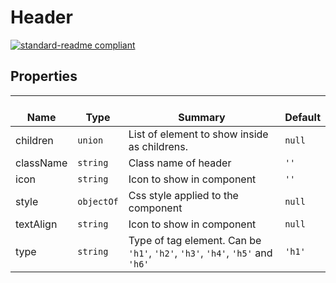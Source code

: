 # Header
  [![standard-readme compliant](https://img.shields.io/badge/standard--readme-OK-green.svg?style=flat-square)](https://github.com/RichardLitt/standard-readme)
  

  ## Properties
  | </br>Name | </br>Type | </br>Summary | </br>Default | 
| ---- | ---- | ---- | ---- |
| children | `union` | List of element to show inside as childrens. | `null` |
| className | `string` | Class name of header | `''` |
| icon | `string` | Icon to show in component | `''` |
| style | `objectOf` | Css style applied to the component | `null` |
| textAlign | `string` | Icon to show in component | `null` |
| type | `string` | Type of tag element. Can be <code>'h1'</code>, <code>'h2'</code>, <code>'h3'</code>, <code>'h4'</code>, <code>'h5'</code> and <code>'h6'</code> | `'h1'` |